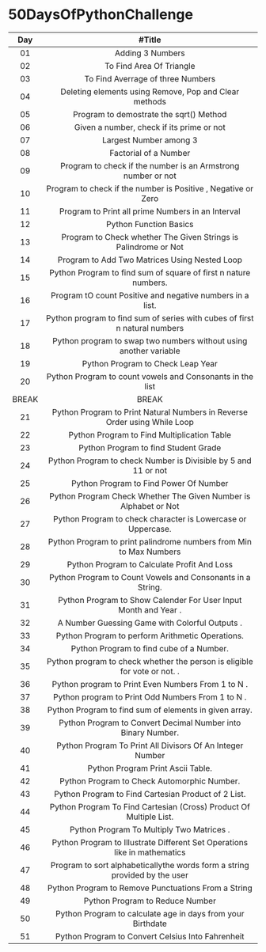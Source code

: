 # 50DaysOfPythonChallenge

|  Day  |                                   #Title                                   |
| :---: | :------------------------------------------------------------------------: |
|  01   |                              Adding 3 Numbers                              |
|  02   |                          To Find Area Of Triangle                          |
|  03   |                     To Find Averrage of three Numbers                      |
|  04   |           Deleting elements using Remove, Pop and Clear methods            |
|  05   |                  Program to demostrate the sqrt() Method                   |
|  06   |                 Given a number, check if its prime or not                  |
|  07   |                           Largest Number among 3                           |
|  08   |                           Factorial of a Number                            |
|  09   |        Program to check if the number is an Armstrong number or not        |
|  10   |       Program to check if the number is Positive , Negative or Zero        |
|  11   |             Program to Print all prime Numbers in an Interval              |
|  12   |                           Python Function Basics                           |
|  13   |      Program to Check whether The Given Strings is Palindrome or Not       |
|  14   |               Program to Add Two Matrices Using Nested Loop                |
|  15   |      Python Program to find sum of square of first n nature numbers.       |
|  16   |         Program tO count Positive and negative numbers in a list.          |
|  17   | Python program to find sum of series with cubes of first n natural numbers |
|  18   |     Python program to swap two numbers without using another variable      |
|  19   |                     Python Program to Check Leap Year                      |
|  20   |         Python Program to count vowels and Consonants in the list          |
| BREAK |                                   BREAK                                    |
|  21   | Python Program to Print Natural Numbers in Reverse Order using While Loop  |
|  22   |                Python Program to Find Multiplication Table                 |
|  23   |                    Python Program to find Student Grade                    |
|  24   |       Python Program to check Number is Divisible by 5 and 11 or not       |
|  25   |                   Python Program to Find Power Of Number                   |
|  26   |      Python Program Check Whether The Given Number is Alphabet or Not      |
|  27   |        Python Program to check character is Lowercase or Uppercase.        |
|  28   |     Python Program to print palindrome numbers from Min to Max Numbers     |
|  29   |                Python Program to Calculate Profit And Loss                 |
|  30   |         Python Program to Count Vowels and Consonants in a String.         |
|  31   |      Python Program to Show Calender For User Input Month and Year .       |
|  32   |               A Number Guessing Game with Colorful Outputs .               |
|  33   |              Python Program to perform Arithmetic Operations.              |
|  34   |                  Python Program to find cube of a Number.                  |
|  35   | Python program to check whether the person is eligible for vote or not. .  |
|  36   |             Python program to Print Even Numbers From 1 to N .             |
|  37   |             Python program to Print Odd Numbers From 1 to N .              |
|  38   |           Python Program to find sum of elements in given array.           |
|  39   |        Python Program to Convert Decimal Number into Binary Number.        |
|  40   |         Python Program To Print All Divisors Of An Integer Number          |
|  41   |                     Python Program Print Ascii Table.                      |
|  42   |                Python Program to Check Automorphic Number.                 |
|  43   |            Python Program to Find Cartesian Product of 2 List.             |
|  44   |     Python Program To Find Cartesian (Cross) Product Of Multiple List.     |
|  45   |                 Python Program To Multiply Two Matrices .                  |
|  46   | Python Program to Illustrate Different Set Operations like in mathematics  |
|  47   | Program to sort alphabeticallythe words form a string provided by the user |
|  48   |            Python Program to Remove Punctuations From a String             |
|  49   |                      Python Program to Reduce Number                       |
|  50   |        Python Program to calculate age in days from your Birthdate         |
|  51   |             Python Program to Convert Celsius Into Fahrenheit           |

